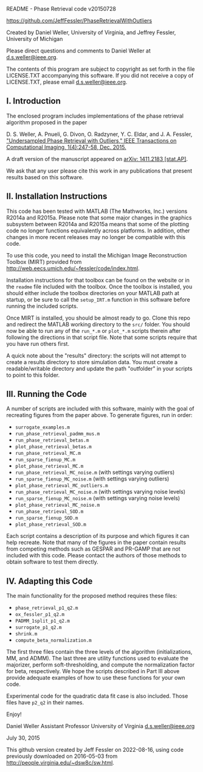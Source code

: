 README - Phase Retrieval code v20150728

https://github.com/JeffFessler/PhaseRetrievalWithOutliers

Created by Daniel Weller, University of Virginia, and
           Jeffrey Fessler, University of Michigan

Please direct questions and comments to Daniel Weller 
at d.s.weller@ieee.org.

The contents of this program are subject to copyright 
as set forth in the file LICENSE.TXT accompanying this
software. If you did not receive a copy of LICENSE.TXT, 
please email d.s.weller@ieee.org.

## I. Introduction

The enclosed program includes implementations of the 
phase retrieval algorithm proposed in the paper 

D. S. Weller, A. Pnueli, G. Divon, O. Radzyner, 
Y. C. Eldar, and J. A. Fessler,
["Undersampled Phase Retrieval with Outliers,"
IEEE Transactions on Computational Imaging, 1(4):247-58, Dec. 2015.](http://doi.org/10.1109/TCI.2015.2498402)

A draft version of the manuscript appeared on
[arXiv: 1411.2183 [stat.AP]](http://arxiv.org/abs/1411.2183).

We ask that any user please cite this work in any 
publications that present results based on this software.

## II. Installation Instructions

This code has been tested with MATLAB (The Mathworks, 
Inc.) versions R2014a and R2015a. Please note that 
some major changes in the graphics subsystem between 
R2014a and R2015a means that some of the plotting code 
no longer functions equivalently across platforms.
In addition, other changes in more recent releases 
may no longer be compatible with this code.

To use this code, you need to install the
Michigan Image Reconstruction Toolbox (MIRT) provided from 
http://web.eecs.umich.edu/~fessler/code/index.html.

Installation instructions for that toolbox can be
found on the website or in the `readme` file included 
with the toolbox. Once the toolbox is installed, 
you should either include the toolbox directories 
on your MATLAB path at startup, or be sure to call 
the `setup_IRT.m` function in this software before 
running the included scripts.

Once MIRT is installed, you should be almost ready to go.
Clone this repo
and redirect the MATLAB working directory to the `src/` folder.
You should now be able to run any of the
`run_*.m` or `plot_*.m` scripts therein
after following the directions in that script file. 
Note that some scripts require that you have run others first.

A quick note about the "results" directory: the 
scripts will not attempt to create a results 
directory to store simulation data. You must 
create a readable/writable directory and update 
the path "outfolder" in your scripts to point 
to this folder.


## III. Running the Code

A number of scripts are included with this software,
mainly with the goal of recreating figures from the paper above.
To generate figures, run in order:

* `surrogate_examples.m`
* `run_phase_retrieval_padmm_mus.m`
* `run_phase_retrieval_betas.m`
* `plot_phase_retrieval_betas.m`
* `run_phase_retrieval_MC.m`
* `run_sparse_fienup_MC.m`
* `plot_phase_retrieval_MC.m`
* `run_phase_retrieval_MC_noise.m` (with settings varying outliers)
* `run_sparse_fienup_MC_noise.m` (with settings varying outliers)
* `plot_phase_retrieval_MC_outliers.m`
* `run_phase_retrieval_MC_noise.m` (with settings varying noise levels)
* `run_sparse_fienup_MC_noise.m` (with settings varying noise levels)
* `plot_phase_retrieval_MC_noise.m`
* `run_phase_retrieval_SOD.m`
* `run_sparse_fienup_SOD.m`
* `plot_phase_retrieval_SOD.m`

Each script contains a description of its purpose
and which figures it can help recreate.
Note that many of the figures in the paper 
contain results from competing methods such 
as GESPAR and PR-GAMP that are not included with this code.
Please contact the authors of those methods
to obtain software to test them directly.


## IV. Adapting this Code

The main functionality for the proposed method 
requires these files: 

* `phase_retrieval_p1_q2.m`
* `ox_fessler_p1_q2.m`
* `PADMM_1split_p1_q2.m`
* `surrogate_p1_q2.m`
* `shrink.m`
* `compute_beta_normalization.m`

The first three files contain the three levels 
of the algorithm (initializations, MM, and ADMM). 
The last three are utility functions
used to evaluate the majorizer, perform soft-thresholding, 
and compute the normalization factor for beta, 
respectively.
We hope the scripts described in Part III above
provide adequate examples
of how to use these functions for your own code. 

Experimental code for the quadratic data fit case is also included.
Those files have `p2_q2` in their names.

Enjoy!

Daniel Weller
Assistant Professor
University of Virginia
d.s.weller@ieee.org

July 30, 2015

This github version
created by Jeff Fessler on 2022-08-16,
using code previously downloaded on 2016-05-03
from http://people.virginia.edu/~dsw8c/sw.html.
